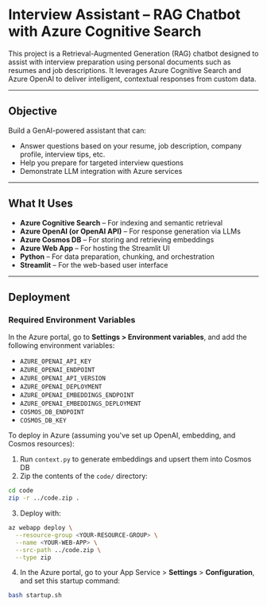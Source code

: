 # Interview Assistant – RAG Chatbot with Azure Cognitive Search

This project is a Retrieval-Augmented Generation (RAG) chatbot designed to assist with interview preparation using personal documents such as resumes and job descriptions. It leverages Azure Cognitive Search and Azure OpenAI to deliver intelligent, contextual responses from custom data.

---

## Objective

Build a GenAI-powered assistant that can:
- Answer questions based on your resume, job description, company profile, interview tips, etc.
- Help you prepare for targeted interview questions
- Demonstrate LLM integration with Azure services

---

## What It Uses

- **Azure Cognitive Search** – For indexing and semantic retrieval
- **Azure OpenAI (or OpenAI API)** – For response generation via LLMs
- **Azure Cosmos DB** – For storing and retrieving embeddings
- **Azure Web App** – For hosting the Streamlit UI
- **Python** – For data preparation, chunking, and orchestration
- **Streamlit** – For the web-based user interface

---

## Deployment

### Required Environment Variables

In the Azure portal, go to **Settings > Environment variables**, and add the following environment variables:

- `AZURE_OPENAI_API_KEY`
- `AZURE_OPENAI_ENDPOINT`
- `AZURE_OPENAI_API_VERSION`
- `AZURE_OPENAI_DEPLOYMENT`
- `AZURE_OPENAI_EMBEDDINGS_ENDPOINT`
- `AZURE_OPENAI_EMBEDDINGS_DEPLOYMENT`
- `COSMOS_DB_ENDPOINT`
- `COSMOS_DB_KEY`

To deploy in Azure (assuming you've set up OpenAI, embedding, and Cosmos resources):

1. Run `context.py` to generate embeddings and upsert them into Cosmos DB  
2. Zip the contents of the `code/` directory:  

```bash
cd code
zip -r ../code.zip .
```

3. Deploy with:  

```bash
az webapp deploy \
  --resource-group <YOUR-RESOURCE-GROUP> \
  --name <YOUR-WEB-APP> \
  --src-path ../code.zip \
  --type zip
```

4. In the Azure portal, go to your App Service > **Settings** > **Configuration**, and set this startup command:  

```bash
bash startup.sh
```

